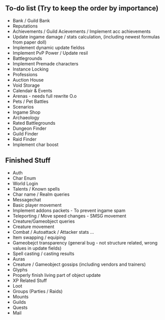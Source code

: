 ## To-do list (Try to keep the order by importance)
* Bank / Guild Bank
* Reputations
* Achievements / Guild Acievements / Implement acc achievements
* Update ingame damage / stats calculation, (including newest formulas from paper doll)
* Implement dynamic update fieldss
* Implement PvP Power / Update resil
* Battlegrounds
* Implement Premade characters
* Instance Locking
* Professions
* Auction House
* Void Storage
* Calendair & Events
* Arenas - needs full rewrite O.o
* Pets / Pet Battles
* Scenarios
* Ingame Shop
* Archaeology
* Rated Battlegrounds
* Dungeon Finder
* Guild Finder
* Raid Finder
* Implement char boost

## Finished Stuff
* Auth
* Char Enum
* World Login
* Talents / Known spells
* Char name / Realm queries
* Messagechat
* Basic player movement
* Implement addons packets - To prevent ingame spam
* Teleporting / Move speed changes - SMSG movement
* Creature/Gameobject queries
* Creature movement
* Combat / Autoattack / Attacker stats ...
* Item swapping / equiping
* Gameobejct transparency (general bug - not structure related, wrong values in update fields)
* Spell casting / casting results
* Auras
* Creature / Gameobject gossips (including vendors and trainers)
* Glyphs
* Properly finish living part of object update
* XP Related Stuff
* Loot
* Groups (Parties / Raids)
* Mounts
* Guilds
* Quests
* Mail
